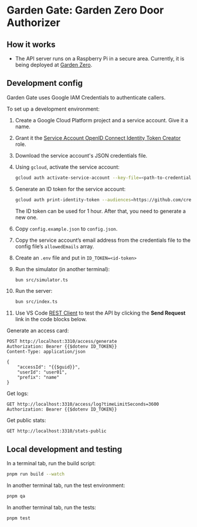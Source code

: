 # Garden Gate: Garden Zero Door Authorizer

## How it works

-   The API server runs on a Raspberry Pi in a secure area. Currently, it is being deployed at [Garden Zero](https://creatorsgarten.org/wiki/GardenZero).

## Development config

Garden Gate uses Google IAM Credentials to authenticate callers.

To set up a development environment:

1. Create a Google Cloud Platform project and a service account. Give it a name.

2. Grant it the [Service Account OpenID Connect Identity Token Creator](https://cloud.google.com/iam/docs/service-account-permissions#id-token-creator-role) role.

3. Download the service account's JSON credentials file.

4. Using `gcloud`, activate the service account:

    ```sh
    gcloud auth activate-service-account --key-file=<path-to-credentials-file>
    ```

5. Generate an ID token for the service account:

    ```sh
    gcloud auth print-identity-token --audiences=https://github.com/creatorsgarten/garden-gate
    ```

    The ID token can be used for 1 hour. After that, you need to generate a new one.

6. Copy `config.example.json` to `config.json`.

7. Copy the service account’s email address from the credentials file to the config file’s `allowedEmails` array.

8. Create an `.env` file and put in `ID_TOKEN=<id-token>`

9. Run the simulator (in another terminal):

    ```sh
    bun src/simulator.ts
    ```

10. Run the server:

    ```sh
    bun src/index.ts
    ```

11. Use VS Code [REST Client](https://marketplace.visualstudio.com/items?itemName=humao.rest-client) to test the API by clicking the **Send Request** link in the code blocks below.

Generate an access card:

```http
POST http://localhost:3310/access/generate
Authorization: Bearer {{$dotenv ID_TOKEN}}
Content-Type: application/json

{
    "accessId": "{{$guid}}",
    "userId": "user01",
    "prefix": "name"
}
```

Get logs:

```http
GET http://localhost:3310/access/log?timeLimitSeconds=3600
Authorization: Bearer {{$dotenv ID_TOKEN}}
```

Get public stats:

```http
GET http://localhost:3310/stats-public
```

## Local development and testing

In a terminal tab, run the build script:

```sh
pnpm run build --watch
```

In another terminal tab, run the test environment:

```sh
pnpm qa
```

In another terminal tab, run the tests:

```sh
pnpm test
```